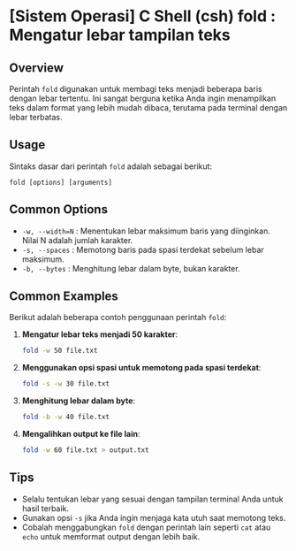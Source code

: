 # [Sistem Operasi] C Shell (csh) fold <Mengatur lebar teks>: Mengatur lebar tampilan teks

## Overview
Perintah `fold` digunakan untuk membagi teks menjadi beberapa baris dengan lebar tertentu. Ini sangat berguna ketika Anda ingin menampilkan teks dalam format yang lebih mudah dibaca, terutama pada terminal dengan lebar terbatas.

## Usage
Sintaks dasar dari perintah `fold` adalah sebagai berikut:

```
fold [options] [arguments]
```

## Common Options
- `-w, --width=N` : Menentukan lebar maksimum baris yang diinginkan. Nilai N adalah jumlah karakter.
- `-s, --spaces` : Memotong baris pada spasi terdekat sebelum lebar maksimum.
- `-b, --bytes` : Menghitung lebar dalam byte, bukan karakter.

## Common Examples
Berikut adalah beberapa contoh penggunaan perintah `fold`:

1. **Mengatur lebar teks menjadi 50 karakter**:
   ```bash
   fold -w 50 file.txt
   ```

2. **Menggunakan opsi spasi untuk memotong pada spasi terdekat**:
   ```bash
   fold -s -w 30 file.txt
   ```

3. **Menghitung lebar dalam byte**:
   ```bash
   fold -b -w 40 file.txt
   ```

4. **Mengalihkan output ke file lain**:
   ```bash
   fold -w 60 file.txt > output.txt
   ```

## Tips
- Selalu tentukan lebar yang sesuai dengan tampilan terminal Anda untuk hasil terbaik.
- Gunakan opsi `-s` jika Anda ingin menjaga kata utuh saat memotong teks.
- Cobalah menggabungkan `fold` dengan perintah lain seperti `cat` atau `echo` untuk memformat output dengan lebih baik.